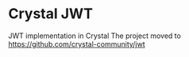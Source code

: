 # Crystal JWT
JWT implementation in Crystal
The project moved to https://github.com/crystal-community/jwt
